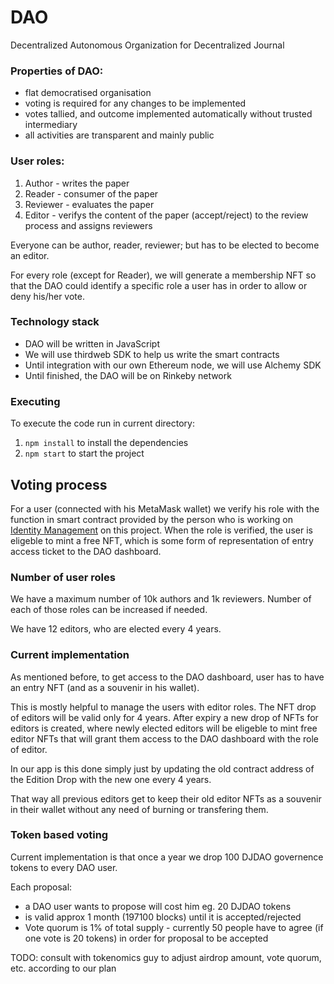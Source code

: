 # DAO

Decentralized Autonomous Organization for Decentralized Journal

### Properties of DAO:

- flat democratised organisation
- voting is required for any changes to be implemented
- votes tallied, and outcome implemented automatically without trusted intermediary
- all activities are transparent and mainly public

### User roles:

1. Author - writes the paper
2. Reader - consumer of the paper
3. Reviewer - evaluates the paper
4. Editor - verifys the content of the paper (accept/reject) to the review process and assigns reviewers

Everyone can be author, reader, reviewer; but has to be elected to become an editor.

For every role (except for Reader), we will generate a membership NFT so that the DAO could identify a specific role a user has in order to allow or deny his/her vote.

### Technology stack

- DAO will be written in JavaScript
- We will use thirdweb SDK to help us write the smart contracts
- Until integration with our own Ethereum node, we will use Alchemy SDK
- Until finished, the DAO will be on Rinkeby network

### Executing

To execute the code run in current directory:

1. `npm install` to install the dependencies
2. `npm start` to start the project

## Voting process

For a user (connected with his MetaMask wallet) we verify his role with the function in smart contract provided by the person who is working on [Identity Management](https://github.com/VenoGaube/FOG/tree/main/IDENTITY) on this project. When the role is verified, the user is eligeble to mint a free NFT, which is some form of representation of entry access ticket to the DAO dashboard.

### Number of user roles

We have a maximum number of 10k authors and 1k reviewers. Number of each of those roles can be increased if needed.

We have 12 editors, who are elected every 4 years.

### Current implementation

As mentioned before, to get access to the DAO dashboard, user has to have an entry NFT (and as a souvenir in his wallet).

This is mostly helpful to manage the users with editor roles. The NFT drop of editors will be valid only for 4 years. After expiry a new drop of NFTs for editors is created, where newly elected editors will be eligeble to mint free editor NFTs that will grant them access to the DAO dashboard with the role of editor.

In our app is this done simply just by updating the old contract address of the Edition Drop with the new one every 4 years.

That way all previous editors get to keep their old editor NFTs as a souvenir in their wallet without any need of burning or transfering them.

### Token based voting

Current implementation is that once a year we drop 100 DJDAO governence tokens to every DAO user.

Each proposal:

- a DAO user wants to propose will cost him eg. 20 DJDAO tokens
- is valid approx 1 month (197100 blocks) until it is accepted/rejected
- Vote quorum is 1% of total supply - currently 50 people have to agree (if one vote is 20 tokens) in order for proposal to be accepted

TODO: consult with tokenomics guy to adjust airdrop amount, vote quorum, etc. according to our plan
